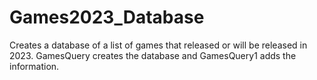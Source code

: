 # Games2023_Database
Creates a database of a list of games that released or will be released in 2023.
GamesQuery creates the database and GamesQuery1 adds the information.
